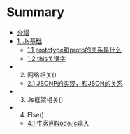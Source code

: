 # Summary

* [介绍](README.md)
* [1. Js基础]()
  * [1.1 prototype和proto的关系是什么](basic/prototype.md)
  * [1.2 this关键字](basic/this.md)
* 2. 网络相关()
  * [2.1 JSONP的实现，和JSON的关系](network/jsonp.md)
* 3. Js框架相关()
* 4. Else()
  * [4.1 牛客网Node.js输入](else/nowCoder.md)

